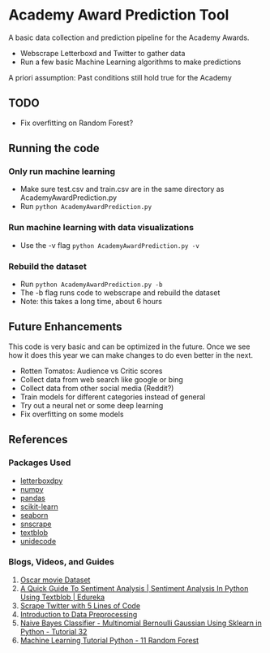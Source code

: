 # Academy Award Prediction Tool
A basic data collection and prediction pipeline for the Academy Awards.

- Webscrape Letterboxd and Twitter to gather data
- Run a few basic Machine Learning algorithms to make predictions

A priori assumption: Past conditions still hold true for the Academy

## TODO
- Fix overfitting on Random Forest?


## Running the code

### Only run machine learning
- Make sure test.csv and train.csv are in the same directory as AcademyAwardPrediction.py
- Run `python AcademyAwardPrediction.py`

### Run machine learning with data visualizations
- Use the -v flag `python AcademyAwardPrediction.py -v`

### Rebuild the dataset
- Run `python AcademyAwardPrediction.py -b`
- The -b flag runs code to webscrape and rebuild the dataset
- Note: this takes a long time, about 6 hours

## Future Enhancements
This code is very basic and can be optimized in the future. Once we see how it does this year we can make changes to do even better in the next.

- Rotten Tomatos: Audience vs Critic scores
- Collect data from web search like google or bing
- Collect data from other social media (Reddit?)
- Train models for different categories instead of general
- Try out a neural net or some deep learning
- Fix overfitting on some models

## References

### Packages Used
- [letterboxdpy](https://pypi.org/project/letterboxdpy/)
- [numpy](https://pypi.org/project/numpy/)
- [pandas](https://pandas.pydata.org/)
- [scikit-learn](https://scikit-learn.org/)
- [seaborn](https://seaborn.pydata.org/installing.html)
- [snscrape](https://github.com/JustAnotherArchivist/snscrape)
- [textblob](https://pypi.org/project/textblob/)
- [unidecode](https://pypi.org/project/Unidecode/)

### Blogs, Videos, and Guides
1. [Oscar movie Dataset](https://www.kaggle.com/datasets/unanimad/the-oscar-award)
2. [A Quick Guide To Sentiment Analysis | Sentiment Analysis In Python Using Textblob | Edureka](https://www.youtube.com/watch?v=O_B7XLfx0ic)
3. [Scrape Twitter with 5 Lines of Code](https://www.youtube.com/watch?v=PUMMCLrVn8A)
4. [Introduction to Data Preprocessing](https://towardsdatascience.com/introduction-to-data-preprocessing-in-machine-learning-a9fa83a5dc9d)
5. [Naive Bayes Classifier - Multinomial Bernoulli Gaussian Using Sklearn in Python - Tutorial 32](https://www.youtube.com/watch?v=ok2s1vV9XW0&t=614s&ab_channel=codebasics)
6. [Machine Learning Tutorial Python - 11 Random Forest](https://www.youtube.com/watch?v=99MN-rl8jGY&t=601s&ab_channel=TEW22)